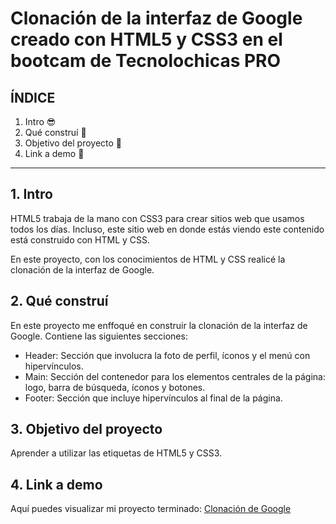 # Clonación de la interfaz de Google creado con HTML5 y CSS3 en el bootcam de Tecnolochicas PRO


## ÍNDICE

1. Intro 😎
2. Qué construí 🫡
3. Objetivo del proyecto 🧐
4. Link a demo 🤯

****

## 1. Intro

HTML5 trabaja de la mano con CSS3 para crear sitios web que usamos todos los días. Incluso, este sitio web en donde estás viendo este contenido está construido con HTML y CSS.

En este proyecto, con los conocimientos de HTML y CSS realicé la clonación de la interfaz de Google.

## 2. Qué construí

En este proyecto me enffoqué en construir la clonación de la interfaz de Google. 
Contiene las siguientes secciones:

* Header: Sección que involucra la foto de perfil, íconos y el menú con hipervínculos.
* Main: Sección del contenedor para los elementos centrales de la página: logo, barra de búsqueda, íconos y botones.
* Footer: Sección que incluye hipervínculos al final de la página.

## 3. Objetivo del proyecto

Aprender a utilizar las etiquetas de HTML5 y CSS3.

## 4. Link a demo

Aquí puedes visualizar mi proyecto terminado: [Clonación de Google](https://silly-babka-d402b6.netlify.app/)


